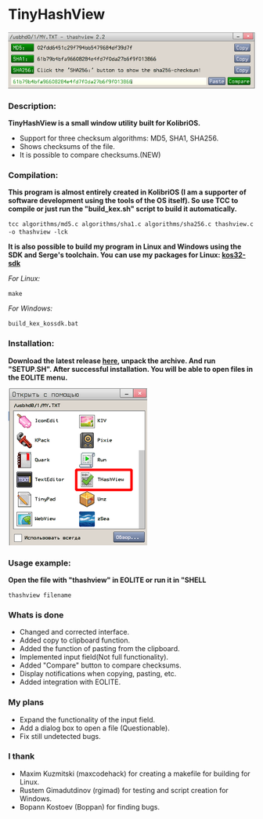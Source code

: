 # TinyHashView

![Window screenshot](img/screen.png)

### Description:

**TinyHashView is a small window utility built for KolibriOS.**

- Support for three checksum algorithms: MD5, SHA1, SHA256.
- Shows checksums of the file.
- It is possible to compare checksums.(NEW)

### Compilation:

**This program is almost entirely created in KolibriOS (I am a supporter of software development using the tools of the OS itself). So use TCC to compile or just run the "build_kex.sh" script to build it automatically.**

    tcc algorithms/md5.c algorithms/sha1.c algorithms/sha256.c thashview.c -o thashview -lck
    
**It is also possible to build my program in Linux and Windows using the SDK and Serge's toolchain. You can use my packages for Linux: [kos32-sdk](https://github.com/turbocat2001/kos32-sdk-linux)**

*For Linux:*

    make

*For Windows:*
    
    build_kex_kossdk.bat   
    
### Installation:

**Download the latest release [here](https://github.com/turbocat2001/TinyHashView/releases/download/2.2/thashview-2.2.zip), unpack the archive. And run "SETUP.SH". After successful installation. You will be able to open files in the EOLITE menu.**

![Window screenshot](img/eolite_menu.png)
    
### Usage example:

**Open the file with "thashview" in EOLITE or run it in "SHELL**
    
    thashview filename

### Whats is done

- Changed and corrected interface.
- Added copy to clipboard function.
- Added the function of pasting from the clipboard.
- Implemented input field(Not full functionality).
- Added "Compare" button to compare checksums.
- Display notifications when copying, pasting, etc.
- Added integration with EOLITE.

### My plans
 
- Expand the functionality of the input field.
- Add a dialog box to open a file (Questionable). 
- Fix still undetected bugs. 

### I thank
- Maxim Kuzmitski (maxcodehack) for creating a makefile for building for Linux.
- Rustem Gimadutdinov (rgimad) for testing and script creation for Windows.
- Bopann Kostoev (Boppan) for finding bugs.






   
